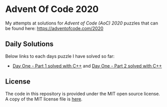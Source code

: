 # Advent Of Code 2020

My attempts at solutions for _Advent of Code (AoC) 2020_ puzzles that can be
found here: https://adventofcode.com/2020

## Daily Solutions

Below links to each days puzzle I have solved so far:

- [Day One - Part 1 solved with C++](./Day-01/aoc_day01_p1.cpp) and
  [Day One - Part 2 solved with C++](./Day-01/aoc_day01_p2.cpp)


## License

The code in this repository is provided under the MIT open source license. A
copy of the MIT license file is [here](./LICENSE).
